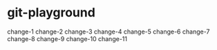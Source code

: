# git-playground
change-1
change-2
change-3
change-4
change-5
change-6
change-7
change-8
change-9
change-10
change-11
